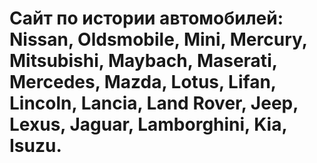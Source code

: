 # Сайт по истории автомобилей: Nissan, Oldsmobile, Mini, Mercury, Mitsubishi, Maybach, Maserati, Mercedes, Mazda, Lotus, Lifan, Lincoln, Lancia, Land Rover, Jeep, Lexus, Jaguar, Lamborghini, Kia, Isuzu.
